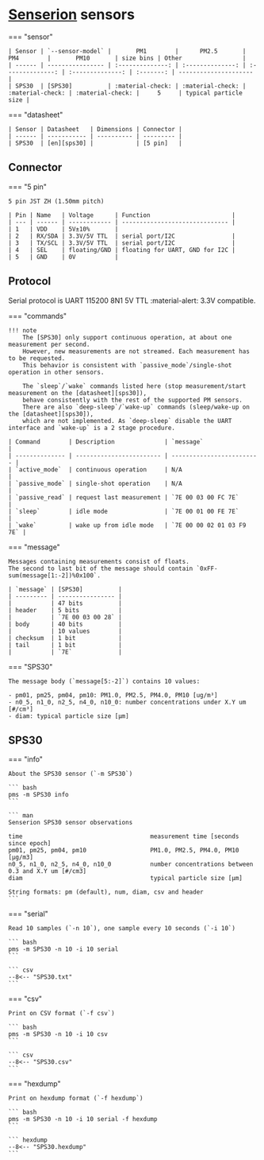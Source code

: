 # [Senserion] sensors

=== "sensor"

    | Sensor | `--sensor-model` |       PM1        |      PM2.5       |       PM4        |       PM10       | size bins | Other                 |
    | ------ | ---------------- | :--------------: | :--------------: | :--------------: | :--------------: | :-------: | --------------------- |
    | SPS30  | [SPS30]          | :material-check: | :material-check: | :material-check: | :material-check: |     5     | typical particle size |

=== "datasheet"

    | Sensor | Datasheet   | Dimensions | Connector |
    | ------ | ----------- | ---------- | --------- |
    | SPS30  | [en][sps30] |            | [5 pin]   |

[Senserion]: https://www.sensirion.com/en/environmental-sensors/particulate-matter-sensors-pm25/
[sps30]: https://www.sensirion.com/fileadmin/user_upload/customers/sensirion/Dokumente/9.6_Particulate_Matter/Datasheets/Sensirion_PM_Sensors_Datasheet_SPS30.pdf

[SPS30]: #sps30
[5 pin]: #connector

## Connector

=== "5 pin"

    5 pin JST ZH (1.50mm pitch)

    | Pin | Name   | Voltage      | Function                       |
    | --- | ------ | ------------ | ------------------------------ |
    | 1   | VDD    | 5V±10%       |
    | 2   | RX/SDA | 3.3V/5V TTL  | serial port/I2C                |
    | 3   | TX/SCL | 3.3V/5V TTL  | serial port/I2C                |
    | 4   | SEL    | floating/GND | floating for UART, GND for I2C |
    | 5   | GND    | 0V           |

## Protocol

Serial protocol is UART 115200 8N1 5V TTL :material-alert: 3.3V compatible.

=== "commands"

    !!! note
        The [SPS30] only support continuous operation, at about one measurement per second.
        However, new measurements are not streamed. Each measurement has to be requested.
        This behavior is consistent with `passive_mode`/single-shot operation in other sensors.

        The `sleep`/`wake` commands listed here (stop measurement/start measurement on the [datasheet][sps30]),
        behave consistently with the rest of the supported PM sensors.
        There are also `deep-sleep`/`wake-up` commands (sleep/wake-up on the [datasheet][sps30]),
        which are not implemented. As `deep-sleep` disable the UART interface and `wake-up` is a 2 stage procedure.

    | Command        | Description              | `message`                 |
    | -------------- | ------------------------ | ------------------------- |
    | `active_mode`  | continuous operation     | N/A                       |
    | `passive_mode` | single-shot operation    | N/A                       |
    | `passive_read` | request last measurement | `7E 00 03 00 FC 7E`       |
    | `sleep`        | idle mode                | `7E 00 01 00 FE 7E`       |
    | `wake`         | wake up from idle mode   | `7E 00 00 02 01 03 F9 7E` |

=== "message"

    Messages containing measurements consist of floats.
    The second to last bit of the message should contain `0xFF-sum(message[1:-2])%0x100`.

    | `message` | [SPS30]          |
    | --------- | ---------------- |
    |           | 47 bits          |
    | header    | 5 bits           |
    |           | `7E 00 03 00 28` |
    | body      | 40 bits          |
    |           | 10 values        |
    | checksum  | 1 bit            |
    | tail      | 1 bit            |
    |           | `7E`             |

=== "SPS30"

    The message body (`message[5:-2]`) contains 10 values:

    - pm01, pm25, pm04, pm10: PM1.0, PM2.5, PM4.0, PM10 [ug/m³]
    - n0_5, n1_0, n2_5, n4_0, n10_0: number concentrations under X.Y um [#/cm³]
    - diam: typical particle size [μm]

## SPS30

=== "info"

    About the SPS30 sensor (`-m SPS30`)

    ``` bash
    pms -m SPS30 info
    ```

    ``` man
    Senserion SPS30 sensor observations

    time                                    measurement time [seconds since epoch]
    pm01, pm25, pm04, pm10                  PM1.0, PM2.5, PM4.0, PM10 [μg/m3]
    n0_5, n1_0, n2_5, n4_0, n10_0           number concentrations between 0.3 and X.Y um [#/cm3]
    diam                                    typical particle size [μm]

    String formats: pm (default), num, diam, csv and header
    ```

=== "serial"

    Read 10 samples (`-n 10`), one sample every 10 seconds (`-i 10`)

    ``` bash
    pms -m SPS30 -n 10 -i 10 serial
    ```

    ``` csv
    --8<-- "SPS30.txt"
    ```

=== "csv"

    Print on CSV format (`-f csv`)

    ``` bash
    pms -m SPS30 -n 10 -i 10 csv
    ```

    ``` csv
    --8<-- "SPS30.csv"
    ```

=== "hexdump"

    Print on hexdump format (`-f hexdump`)

    ``` bash
    pms -m SPS30 -n 10 -i 10 serial -f hexdump
    ```

    ``` hexdump
    --8<-- "SPS30.hexdump"
    ```
